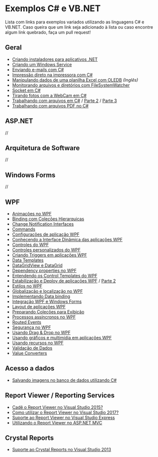 # Exemplos C# e VB.NET

Lista com links para exemplos variados utilizando as linguagens C# e VB.NET. Caso queira que um link seja adicionado à lista ou caso encontre algum link quebrado, faça um pull request!

## Geral

* [Criando instaladores para aplicativos .NET](http://www.andrealveslima.com.br/blog/index.php/2014/11/27/criando-instaladores-para-aplicativos-net/)
* [Criando um Windows Service](https://programandodotnet.com/2010/07/18/criando-um-windows-service/)
* [Enviando e-mails com C#](http://www.andrealveslima.com.br/blog/index.php/2015/05/13/enviando-e-mails-com-c/)
* [Impressão direto na impressora com C#](http://www.andrealveslima.com.br/blog/index.php/2015/09/30/impressao-direto-na-impressora-com-c/)
* [Manipulando dados de uma planilha Excel com OLEDB](https://www.codeproject.com/Articles/8500/Reading-and-Writing-Excel-using-OLEDB) *(Inglês)*
* [Monitorando arquivos e diretórios com FileSystemWatcher](https://programandodotnet.com/2010/06/04/monitorando-arquivos-e-diretorios-com-filesystemwatcher/)
* [Socket em C#](https://denmartins.wordpress.com/2009/11/11/socket-em-c/)
* [Tirando fotos com a WebCam em C#](http://www.andrealveslima.com.br/blog/index.php/2014/11/07/tirando-fotos-com-a-webcam-em-c/)
* [Trabalhando com arquivos em C#](https://programandodotnet.com/2010/06/24/trabalhando-com-arquivos-em-c-parte-1/) / [Parte 2](https://programandodotnet.com/2010/06/25/trabalhando-com-arquivos-em-c-parte-2/) / [Parte 3](https://programandodotnet.com/2010/06/26/trabalhando-com-arquivos-em-c-parte-3/)
* [Trabalhando com arquivos PDF no C#](http://www.andrealveslima.com.br/blog/index.php/2015/11/25/trabalhando-com-arquivos-pdf-no-c/)

## ASP.NET

//

## Arquitetura de Software

//

## Windows Forms

//

## WPF

* [Animações no WPF](https://msdn.microsoft.com/pt-br/vstudio/hh407314)
* [Binding com Coleções Hierarquicas](https://msdn.microsoft.com/pt-br/vstudio/gg675290)
* [Change Notification Interfaces](https://msdn.microsoft.com/pt-br/vstudio/gg663649)
* [Commands](https://msdn.microsoft.com/pt-br/vstudio/hh239576)
* [Configurações de aplicação WPF](https://msdn.microsoft.com/pt-br/vstudio/gg675275)
* [Conhecendo a Interface Dinâmica das aplicações WPF](https://msdn.microsoft.com/pt-br/vstudio/hh239574)
* [Controles do WPF](https://msdn.microsoft.com/pt-br/vstudio/hh407311)
* [Controles personalizados do WPF](https://msdn.microsoft.com/pt-br/vstudio/hh239582)
* [Criando Triggers em aplicações WPF](https://msdn.microsoft.com/pt-br/vstudio/hh239578)
* [Data Templates](https://msdn.microsoft.com/pt-br/vstudio/gg663651)
* [DataGridView e DataGrid](https://msdn.microsoft.com/pt-br/vstudio/gg675291)
* [Dependency properties no WPF](https://msdn.microsoft.com/pt-br/vstudio/gg675282)
* [Entendendo os Control Templates do WPF](https://msdn.microsoft.com/pt-br/vstudio/hh239583)
* [Estabilização e Deploy de aplicações WPF](https://msdn.microsoft.com/pt-br/vstudio/gg675292) / [Parte 2](https://msdn.microsoft.com/pt-br/vstudio/gg675277)
* [Estilos no WPF](https://msdn.microsoft.com/pt-br/vstudio/hh407313)
* [Globalização e localização no WPF](https://msdn.microsoft.com/pt-br/vstudio/gg675279)
* [Implementando Data binding](https://msdn.microsoft.com/pt-br/vstudio/gg663646)
* [Integração WPF e Windows Forms](https://msdn.microsoft.com/pt-br/vstudio/gg675274)
* [Layout de aplicações WPF](https://msdn.microsoft.com/pt-br/vstudio/hh407312)
* [Preparando Coleções para Exibição](https://msdn.microsoft.com/pt-br/vstudio/gg663650)
* [Processos assíncronos no WPF](https://msdn.microsoft.com/pt-br/vstudio/gg675278)
* [Routed Events](https://msdn.microsoft.com/pt-br/vstudio/hh239566)
* [Segurança no WPF](https://msdn.microsoft.com/pt-br/vstudio/gg675281)
* [Usando Drag & Drop no WPF](https://msdn.microsoft.com/pt-br/vstudio/gg675280)
* [Usando gráficos e multimídia em aplicações WPF](https://msdn.microsoft.com/pt-br/vstudio/hh239573)
* [Usando recursos no WPF](https://msdn.microsoft.com/pt-br/vstudio/hh407315)
* [Validação de Dados](https://msdn.microsoft.com/pt-br/vstudio/gg663648)
* [Value Converters](https://msdn.microsoft.com/pt-br/vstudio/gg663647)

## Acesso a dados

* [Salvando imagens no banco de dados utilizando C#](http://www.andrealveslima.com.br/blog/index.php/2015/02/05/salvando-imagens-no-banco-de-dados-utilizando-c/)

## Report Viewer / Reporting Services

* [Cadê o Report Viewer no Visual Studio 2015?](http://www.andrealveslima.com.br/blog/index.php/2015/11/11/cade-o-report-viewer-no-visual-studio-2015/)
* [Como utilizar o Report Viewer no Visual Studio 2017?](http://www.andrealveslima.com.br/blog/index.php/2017/03/15/como-utilizar-o-report-viewer-no-visual-studio-2017/)
* [Suporte ao Report Viewer no Visual Studio Express](http://www.andrealveslima.com.br/blog/index.php/2015/01/21/suporte-ao-report-viewer-no-visual-studio-express/)
* [Utilizando o Report Viewer no ASP.NET MVC ](http://www.andrealveslima.com.br/blog/index.php/2016/02/10/utilizando-o-report-viewer-no-asp-net-mvc/)

## Crystal Reports

* [Suporte ao Crystal Reports no Visual Studio 2013](http://www.andrealveslima.com.br/blog/index.php/2014/09/10/suporte-ao-crystal-reports-visual-studio-2013/)